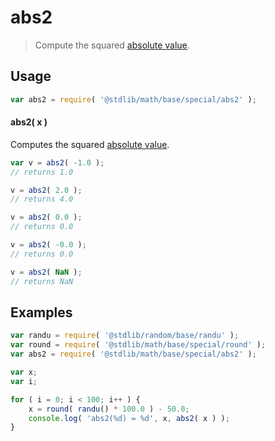 # abs2

> Compute the squared [absolute value][absolute-value].

<section class="intro">

</section>

<!-- /.intro -->

<section class="usage">

## Usage

```javascript
var abs2 = require( '@stdlib/math/base/special/abs2' );
```

#### abs2( x )

Computes the squared [absolute value][absolute-value].

```javascript
var v = abs2( -1.0 );
// returns 1.0

v = abs2( 2.0 );
// returns 4.0

v = abs2( 0.0 );
// returns 0.0

v = abs2( -0.0 );
// returns 0.0

v = abs2( NaN );
// returns NaN
```

</section>

<!-- /.usage -->

<section class="examples">

## Examples

<!-- eslint no-undef: "error" -->

```javascript
var randu = require( '@stdlib/random/base/randu' );
var round = require( '@stdlib/math/base/special/round' );
var abs2 = require( '@stdlib/math/base/special/abs2' );

var x;
var i;

for ( i = 0; i < 100; i++ ) {
    x = round( randu() * 100.0 ) - 50.0;
    console.log( 'abs2(%d) = %d', x, abs2( x ) );
}
```

</section>

<!-- /.examples -->

<section class="links">

[absolute-value]: https://en.wikipedia.org/wiki/Absolute_value

</section>

<!-- /.links -->
